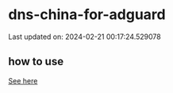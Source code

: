 # dns-china-for-adguard

Last updated on: 2024-02-21 00:17:24.529078

## how to use

[See here](https://github.com/AdguardTeam/AdGuardHome/wiki/Configuration#upstreams-from-file)
